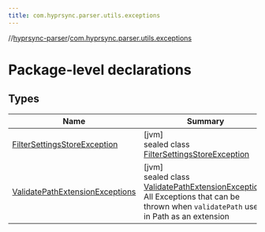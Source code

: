```yaml
---
title: com.hyprsync.parser.utils.exceptions
---
```

//[hyprsync-parser](../../index.html)/[com.hyprsync.parser.utils.exceptions](index.html)



# Package-level declarations



## Types


| Name | Summary |
|---|---|
| [FilterSettingsStoreException](-filter-settings-store-exception/index.html) | [jvm]<br>sealed class [FilterSettingsStoreException](-filter-settings-store-exception/index.html) |
| [ValidatePathExtensionExceptions](-validate-path-extension-exceptions/index.html) | [jvm]<br>sealed class [ValidatePathExtensionExceptions](-validate-path-extension-exceptions/index.html)<br>All Exceptions that can be thrown when `validatePath` used in Path as an extension |
